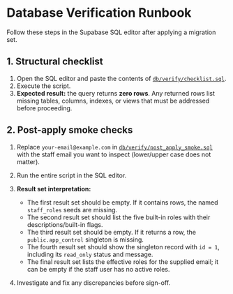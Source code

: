 # Database Verification Runbook

Follow these steps in the Supabase SQL editor after applying a migration set.

## 1. Structural checklist
1. Open the SQL editor and paste the contents of [`db/verify/checklist.sql`](db/verify/checklist.sql).
2. Execute the script.
3. **Expected result:** the query returns **zero rows**. Any returned rows list missing tables, columns, indexes, or views that must be addressed before proceeding.

## 2. Post-apply smoke checks
1. Replace `your-email@example.com` in [`db/verify/post_apply_smoke.sql`](db/verify/post_apply_smoke.sql) with the staff email you want to inspect (lower/upper case does not matter).
2. Run the entire script in the SQL editor.
3. **Result set interpretation:**
   - The first result set should be empty. If it contains rows, the named `staff_roles` seeds are missing.
   - The second result set should list the five built-in roles with their descriptions/built-in flags.
   - The third result set should be empty. If it returns a row, the `public.app_control` singleton is missing.
   - The fourth result set should show the singleton record with `id = 1`, including its `read_only` status and message.
   - The final result set lists the effective roles for the supplied email; it can be empty if the staff user has no active roles.

4. Investigate and fix any discrepancies before sign-off.
